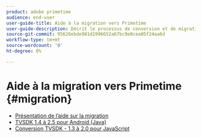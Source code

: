 ```yaml
---
product: adobe primetime
audience: end-user
user-guide-title: Aide à la migration vers Primetime
user-guide-description: Décrit le processus de conversion et de migration permettant de passer de la suite Primetime TVSDK existante à la suite de nouvelle génération.
source-git-commit: 95626ebde981d1996652a67bc9e0cea05f24aa6d
workflow-type: tm+mt
source-wordcount: '0'
ht-degree: 0%

---
```



# Aide à la migration vers Primetime {#migration}

+ [Présentation de l’aide sur la migration](home.md)
+ [TVSDK 1.4 à 2.5 pour Android (Java)](tvsdk-14-25-android.md)
+ [Conversion TVSDK - 1.3 à 2.0 pour JavaScript](tvsdk-13-to-20-for-javascript.md)
